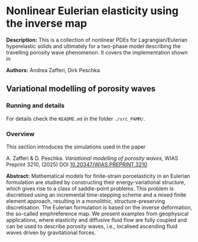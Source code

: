 # Nonlinear Eulerian elasticity using the inverse map

**Description:** This is a collection of nonlinear PDEs for Lagrangian/Eulerian hyperelastic solids and ultimately for a two-phase model describing the travelling porosity wave phenomenon. It covers the implementation shown in 

**Authors:** Andrea Zafferi, Dirk Peschka

## Variational modelling of porosity waves

### Running and details

For details check the `README.md` in the folder `./src_PAMM/`.

### Overview
This section introduces the simulations used in the paper

A. Zafferi & D. Peschka. *Variational modelling of porosity waves*, WIAS Preprint 3210, (2025) DOI [10.20347/WIAS.PREPRINT.3210](http://dx.doi.org/10.20347/WIAS.PREPRINT.3210)


**Abstract:** Mathematical models for finite-strain poroelasticity in an Eulerian formulation are studied by constructing their energy-variational structure, which gives rise to a class of saddle-point problems. This problem is discretised using an incremental time-stepping scheme and a mixed finite element approach, resulting in a monolithic, structure-preserving discretisation. The Eulerian formulation is based on the inverse deformation, the so-called emphreference map. We present examples from geophysical applications, where elasticity and diffusive fluid flow are fully coupled and can be used to describe porosity waves, i.e., localised ascending fluid waves driven by gravitational forces. 
